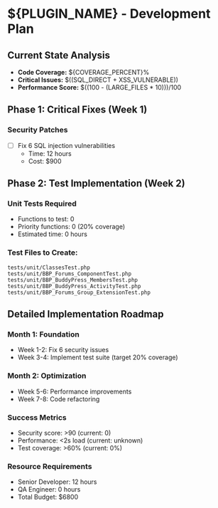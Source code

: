 # ${PLUGIN_NAME} - Development Plan

## Current State Analysis
- **Code Coverage:** ${COVERAGE_PERCENT}%
- **Critical Issues:** $((SQL_DIRECT + XSS_VULNERABLE))
- **Performance Score:** $((100 - (LARGE_FILES * 10)))/100

## Phase 1: Critical Fixes (Week 1)

### Security Patches
- [ ] Fix 6 SQL injection vulnerabilities
  - Time: 12 hours
  - Cost: $900

## Phase 2: Test Implementation (Week 2)

### Unit Tests Required
- Functions to test: 0
- Priority functions: 0 (20% coverage)
- Estimated time: 0 hours

### Test Files to Create:
```
tests/unit/ClassesTest.php
tests/unit/BBP_Forums_ComponentTest.php
tests/unit/BBP_BuddyPress_MembersTest.php
tests/unit/BBP_BuddyPress_ActivityTest.php
tests/unit/BBP_Forums_Group_ExtensionTest.php
```

## Detailed Implementation Roadmap

### Month 1: Foundation
- Week 1-2: Fix 6 security issues
- Week 3-4: Implement test suite (target 20% coverage)

### Month 2: Optimization
- Week 5-6: Performance improvements
- Week 7-8: Code refactoring

### Success Metrics
- Security score: >90 (current: 0)
- Performance: <2s load (current: unknown)
- Test coverage: >60% (current: 0%)

### Resource Requirements
- Senior Developer: 12 hours
- QA Engineer: 0 hours
- Total Budget: $6800
